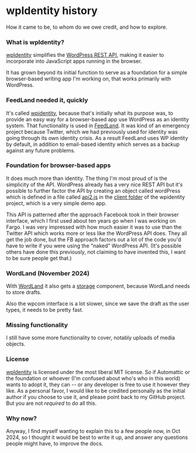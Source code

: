 # wpIdentity history

How it came to be, to whom do we owe credit, and how to explore.

### What is wpIdentity?

<a href="https://github.com/scripting/wpIdentity/tree/main">wpIdentity</a> simplifies the <a href="https://github.com/Automattic/wp-calypso/tree/trunk/packages/wpcom.js">WordPress REST API</a>, making it easier to incorporate into JavaScript apps running in the browser. 

It has grown beyond its initial function to serve as a foundation for a simple browser-based writing app I'm working on, that works primarily with WordPress.

### FeedLand needed it, quickly

It's called <a href="https://github.com/scripting/wpIdentity">wpidentity</a>, because that's initially what its purpose was, to provide an easy way for a browser-based app use WordPress as an identity system. That functionality is used in <a href="https://feedland.org/">FeedLand</a>. It was kind of an emergency project because Twitter, which we had previously used for identity was going through its own identity crisis. As a result FeedLand uses WP identity by default, in addition to email-based identity which serves as a backup against any future problems.

### Foundation for browser-based apps

It does much more than identity. The thing I'm most proud of is the simplicity of the API. WordPress already has a very nice REST API but it's possible to further factor the API by creating an object called wordPress which is defined in a file called <a href="https://github.com/scripting/wpIdentity/blob/main/client/api2.js">api2.js</a> in the <a href="https://github.com/scripting/wpIdentity/tree/main/client">client folder</a> of the wpidentity project, which is a very simple demo app. 

This API is patterned after the approach Facebook took in their browser interface, which I first used about ten years go when I was working on Fargo. I was very impressed with how much easier it was to use than the Twitter API which works more or less like the WordPress API does. They all get the job done, but the FB approach factors out a lot of the code you'd have to write if you were using the "naked" WordPress API. (It's possible others have done this previously, not claiming to have invented this, I want to be sure people get that.)

### WordLand (November 2024)

With <a href="https://this.how/wordland/">WordLand</a> it also gets a <a href="https://github.com/scripting/wpIdentity/blob/main/wpidentity.js#L423">storage</a> component, because WordLand needs to store drafts. 

Also the wpcom interface is a lot slower, since we save the draft as the user types, it needs to be pretty fast. 

### Missing functionality

I still have some more functionality to cover, notably uploads of media objects.

### License

<a href="https://github.com/scripting/wpIdentity">wpIdentity</a> is licensed under the most liberal MIT license. So if Automattic or the foundation or whoever (I'm confused about who's who in this world) wants to adopt it, they can -- or any developer is free to use it however they like. As a personal favor, I would like to be credited personally as the initial author if you choose to use it, and please point back to my GitHub project. But you are not <i>required</i> to do all this. 

### Why now?

Anyway, I find myself wanting to explain this to a few people now, in Oct 2024, so I thought it would be best to write it up, and answer any questions people might have, to improve the docs. 


